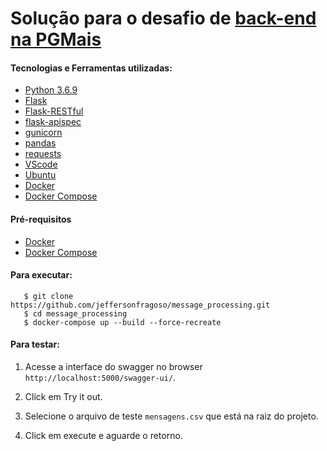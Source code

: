
# Solução para o desafio de [back-end na PGMais](https://github.com/pgmais/teste-dev)


#### Tecnologias e Ferramentas utilizadas:
* [Python 3.6.9](https://www.python.org/downloads/release/python-369/)
* [Flask](https://flask.palletsprojects.com/)
* [Flask-RESTful](https://flask-restful.readthedocs.io/en/latest/)
* [flask-apispec](https://flask-apispec.readthedocs.io/en/latest/index.html)
* [gunicorn](https://gunicorn.org/)
* [pandas](https://pandas.pydata.org/)
* [requests](https://requests.readthedocs.io/en/master/)
* [VScode](https://code.visualstudio.com/)
* [Ubuntu](https://ubuntu.com/download)
* [Docker](https://docs.docker.com/get-docker/)
* [Docker Compose](https://docs.docker.com/compose/install/)


#### Pré-requisitos
* [Docker](https://docs.docker.com/get-docker/)
* [Docker Compose](https://docs.docker.com/compose/install/)


#### Para executar:

       $ git clone https://github.com/jeffersonfragoso/message_processing.git
       $ cd message_processing
       $ docker-compose up --build --force-recreate

#### Para testar:

1. Acesse a interface do swagger no browser `http://localhost:5000/swagger-ui/`.

2. Click em Try it out.

3. Selecione o arquivo de teste `mensagens.csv` que está na raiz do projeto.

4. Click em execute e aguarde o retorno.
